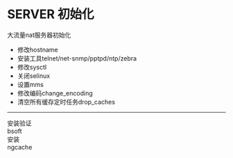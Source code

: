 SERVER 初始化
============
大流量nat服务器初始化       
* 修改hostname  
* 安装工具telnet/net-snmp/pptpd/ntp/zebra
* 修改sysctl
* 关闭selinux
* 设置mms
* 修改编码change_encoding
* 清空所有缓存定时任务drop_caches

----------------------------
安装验证  
bsoft   
安装   
ngcache